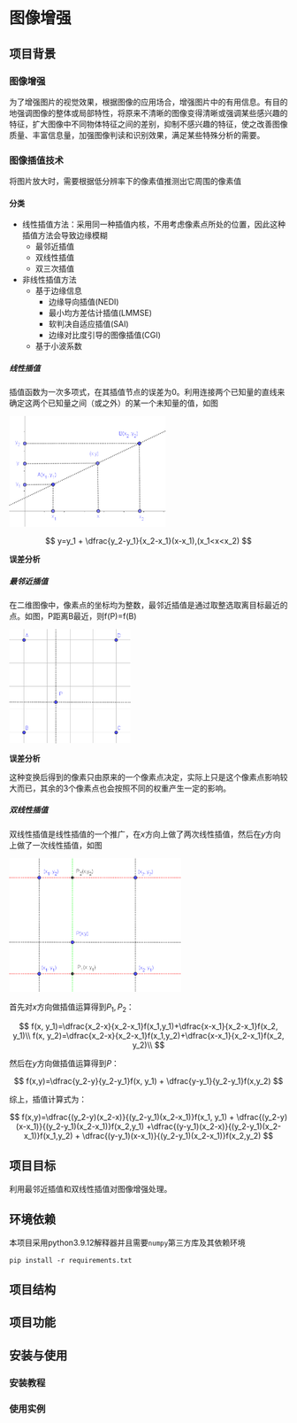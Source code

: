 # 图像增强

## 项目背景

### 图像增强

为了增强图片的视觉效果，根据图像的应用场合，增强图片中的有用信息。有目的地强调图像的整体或局部特性，将原来不清晰的图像变得清晰或强调某些感兴趣的特征，扩大图像中不同物体特征之间的差别，抑制不感兴趣的特征，使之改善图像质量、丰富信息量，加强图像判读和识别效果，满足某些特殊分析的需要。

### 图像插值技术

将图片放大时，需要根据低分辨率下的像素值推测出它周围的像素值

#### 分类

- 线性插值方法：采用同一种插值内核，不用考虑像素点所处的位置，因此这种插值方法会导致边缘模糊
  - 最邻近插值
  - 双线性插值
  - 双三次插值
- 非线性插值方法
  - 基于边缘信息
    - 边缘导向插值(NEDI)
    - 最小均方差估计插值(LMMSE)
    - 软判决自适应插值(SAI)
    - 边缘对比度引导的图像插值(CGI)
  - 基于小波系数

##### 线性插值

插值函数为一次多项式，在其插值节点的误差为0。利用连接两个已知量的直线来确定这两个已知量之间（或之外）的某一个未知量的值，如图

<img title="" src="./img/1.png" alt="" width="283">

$$
y=y_1 + \dfrac{y_2-y_1}{x_2-x_1}(x-x_1),(x_1<x<x_2)
$$

**误差分析**

<!------ waiting ------>

##### 最邻近插值

在二维图像中，像素点的坐标均为整数，最邻近插值是通过取整选取离目标最近的点。如图，P距离B最近，则f(P)=f(B)

<img title="" src="./img/2.png" alt="2.png" width="219">

**误差分析**

这种变换后得到的像素只由原来的一个像素点决定，实际上只是这个像素点影响较大而已，其余的3个像素点也会按照不同的权重产生一定的影响。

##### 双线性插值

双线性插值是线性插值的一个推广，在$x$方向上做了两次线性插值，然后在$y$方向上做了一次线性插值，如图

<img src="./img/3.png" title="" alt="" width="311">

首先对$x$方向做插值运算得到$P_1,P_2$：

$$
f(x, y_1)=\dfrac{x_2-x}{x_2-x_1}f(x_1,y_1)+\dfrac{x-x_1}{x_2-x_1}f(x_2, y_1)\\
f(x, y_2)=\dfrac{x_2-x}{x_2-x_1}f(x_1,y_2)+\dfrac{x-x_1}{x_2-x_1}f(x_2, y_2)\\
$$

然后在$y$方向做插值运算得到$P$：

$$
f(x,y)=\dfrac{y_2-y}{y_2-y_1}f(x, y_1) + \dfrac{y-y_1}{y_2-y_1}f(x,y_2)
$$

综上，插值计算式为：

$$
f(x,y)=\dfrac{(y_2-y)(x_2-x)}{(y_2-y_1)(x_2-x_1)}f(x_1, y_1) + \dfrac{(y_2-y)(x-x_1)}{(y_2-y_1)(x_2-x_1)}f(x_2,y_1)
+\dfrac{(y-y_1)(x_2-x)}{(y_2-y_1)(x_2-x_1)}f(x_1,y_2) + \dfrac{(y-y_1)(x-x_1)}{(y_2-y_1)(x_2-x_1)}f(x_2,y_2)
$$

## 项目目标

利用最邻近插值和双线性插值对图像增强处理。

## 环境依赖

本项目采用python3.9.12解释器并且需要`numpy`第三方库及其依赖环境

```shell
pip install -r requirements.txt
```

## 项目结构

## 项目功能

## 安装与使用

### 安装教程

### 使用实例
